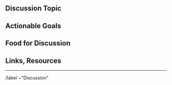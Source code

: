 <!-- This is to open discussions on various project-related topics -->

## Discussion Topic
<!-- What is the topic you are opening for discussion? -->


## Actionable Goals
<!-- What sort of actionable decisions can result from the discussion? -->


## Food for Discussion
<!-- Add ideas, questions, info to feed the discussion -->


## Links, Resources
<!-- Add relevant links, images, references -->


--------------------------------------------------------------------------------
<!-- Please don't delete!  -->
/label ~"Discussion"     
